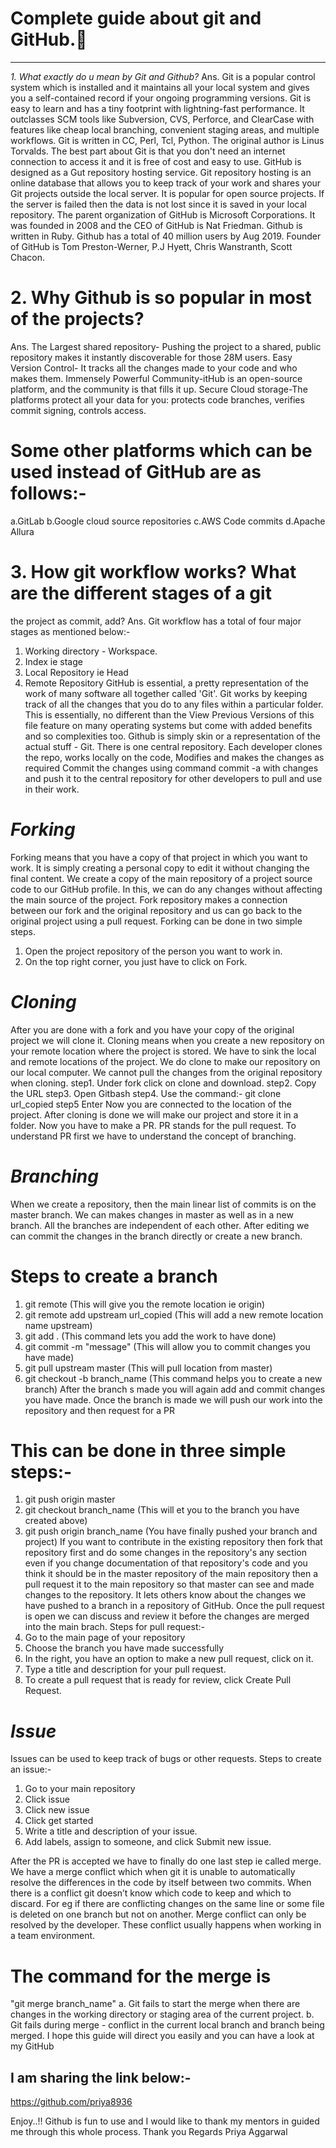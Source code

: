 # Complete guide about git and GitHub.📔
------------------------------------------------------------------------------
*1. What exactly do u mean by Git and Github?*
Ans. Git is a popular control system which is installed and it maintains all your 
local system and gives you a self-contained record if your ongoing programming 
versions. Git is easy to learn and has a tiny footprint with lightning-fast 
performance. It outclasses SCM tools like Subversion, CVS, Perforce, and ClearCase 
with features like cheap local branching, convenient staging areas, and 
multiple workflows. Git is written in CC, Perl, Tcl, Python. The original author is
Linus Torvalds. The best part about Git is that you don't need an internet connection to 
access it and it is free of cost and easy to use. 
GitHub is designed as a Gut repository hosting service. Git repository hosting is 
an online database that allows you to keep track of your work and shares your 
Git projects outside the local server. It is popular for open source projects. 
If the server is failed then the data is not lost since it is saved in your 
local repository. The parent organization of GitHub is Microsoft Corporations.
It was founded in 2008 and the CEO of GitHub is Nat Friedman. Github is written 
in Ruby. Github has a total of 40 million users by Aug 2019. Founder of GitHub is
Tom Preston-Werner, P.J Hyett, Chris Wanstranth, Scott Chacon.

# 2. Why Github is so popular in most of the projects? 
Ans. 
The Largest shared repository- Pushing the project to a shared, public repository
makes it instantly discoverable for those 28M users.
Easy Version Control- It tracks all the changes made to your code and who makes them.
Immensely Powerful Community-itHub is an open-source platform, and the community is
that fills it up.
Secure Cloud storage-The platforms protect all your data for you: protects code branches, 
verifies commit signing, controls access. 
# Some other platforms which can be used instead of GitHub are as follows:-
a.GitLab
b.Google cloud source repositories 
c.AWS Code commits 
d.Apache Allura 

# 3. How git workflow works? What are the different stages of a git 
the project as commit, add?
Ans. Git workflow has a total of four major stages as mentioned below:-
1. Working directory - Workspace.
2. Index ie stage
3. Local Repository ie Head
4. Remote Repository
GitHub is essential, a pretty representation of the work of many 
software all together called 'Git'. Git works by keeping track of all the changes that 
you do to any files within a particular folder. This is essentially, no 
different than the View Previous Versions of this file feature on many 
operating systems but come with added benefits and so complexities too. 
Github is simply skin or a representation of the actual stuff - Git.
There is one central repository. 
Each developer clones the repo,
works locally on the code,
Modifies and makes the changes as required
Commit the changes using command commit -a with changes
and push it to the central repository 
for other developers to pull and use in their work.

# *Forking*
Forking means that you have a copy of that project in which you want to work. It is 
simply creating a personal copy to edit it without changing the final content. We create
a copy of the main repository of a project source code to our GitHub profile. 
In this, we can do any changes without affecting the main source of the project. 
Fork repository makes a connection between our fork and the original repository and us
can go back to the original project using a pull request. 
Forking can be done in two simple steps.
1. Open the project repository of the person you want to work in.
2. On the top right corner, you just have to click on Fork.

# *Cloning*
After you are done with a fork and you have your copy of the original project we will clone it.
Cloning means when you create a new repository on your remote location where the project is stored.
We have to sink the local and remote locations of the project.
We do clone to make our repository on our local computer. 
We cannot pull the changes from the original repository when cloning. 
step1. Under fork click on clone and download.
step2. Copy the URL
step3. Open Gitbash
step4. Use the command:-
git clone url_copied 
step5 Enter
Now you are connected to the location of the project.
After cloning is done we will make our project and store it in a folder.
Now you have to make a PR. PR stands for the pull request. To understand PR first we have to
understand the concept of branching.
# *Branching*
When we create a repository, then the main linear list of 
commits is on the master branch. We can makes changes in master as well 
as in a new branch. All the branches are independent of each other. 
After editing we can commit the changes in the branch directly or create 
a new branch. 
# Steps to create a branch
1. git remote (This will give you the remote location ie origin)
2. git remote add upstream url_copied (This will add a new remote location name upstream)
3. git add . (This command lets you add the work to have done)
4. git commit -m "message" (This will allow you to commit changes you have made)
5. git pull upstream master (This will pull location from master)
6. git checkout -b branch_name (This command helps you to create a new branch)
After the branch s made you will again add and commit changes you have made.
Once the branch is made we will push our work into the repository and then request for a PR
# This can be done in three simple steps:-
1. git push origin master
2. git checkout branch_name (This will et you to the branch you have created above)
3. git push origin branch_name (You have finally pushed your branch and project)
If you want to contribute in the existing repository then fork that repository first and 
do some changes in the repository's any section even if you change documentation of 
that repository's code and you think it should be in the master repository of the main repository 
then a pull request it to the main repository so that master can see and made changes to the 
repository.
It lets others know about the changes we have pushed to a branch in 
a repository of GitHub. Once the pull request is open we can discuss 
and review it before the changes are merged into the main brach. 
Steps for pull request:-
1. Go to the main page of your repository
2. Choose the branch you have made successfully
3. In the right, you have an option to make a new pull request, click on it.
4. Type a title and description for your pull request.
5. To create a pull request that is ready for review, click Create Pull Request.

# *Issue*
Issues can be used to keep track of bugs or other requests.
Steps to create an issue:-
1. Go to your main repository
2. Click issue
3. Click new issue 
4. Click get started
5. Write a title and description of your issue.
6. Add labels, assign to someone, and click Submit new issue.

After the PR is accepted we have to finally do one last step ie called merge.
We have a merge conflict which when git it is unable to automatically resolve the differences 
in the code by itself between two commits. When there is a conflict git 
doesn’t know which code to keep and which to discard. For eg if there are 
conflicting changes on the same line or some file is deleted on one branch 
but not on another. Merge conflict can only be resolved by the developer. 
These conflict usually happens when working in a team environment. 
# The command for the merge is 
"git merge branch_name"
a. Git fails to start the merge when there are changes in the working directory 
or staging area of the current project.
b. Git fails during merge - conflict in the current local branch and branch being
merged. 
I hope this guide will direct you easily and you can have a look at my GitHub
## I am sharing the link below:-
https://github.com/priya8936

Enjoy..!! 
Github is fun to use and I would like to thank my mentors in guided me 
through this whole process.
Thank you
Regards
Priya Aggarwal


